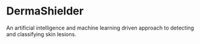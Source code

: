 # DermaShielder
An artificial intelligence and machine learning driven approach to detecting and classifying skin lesions. 
